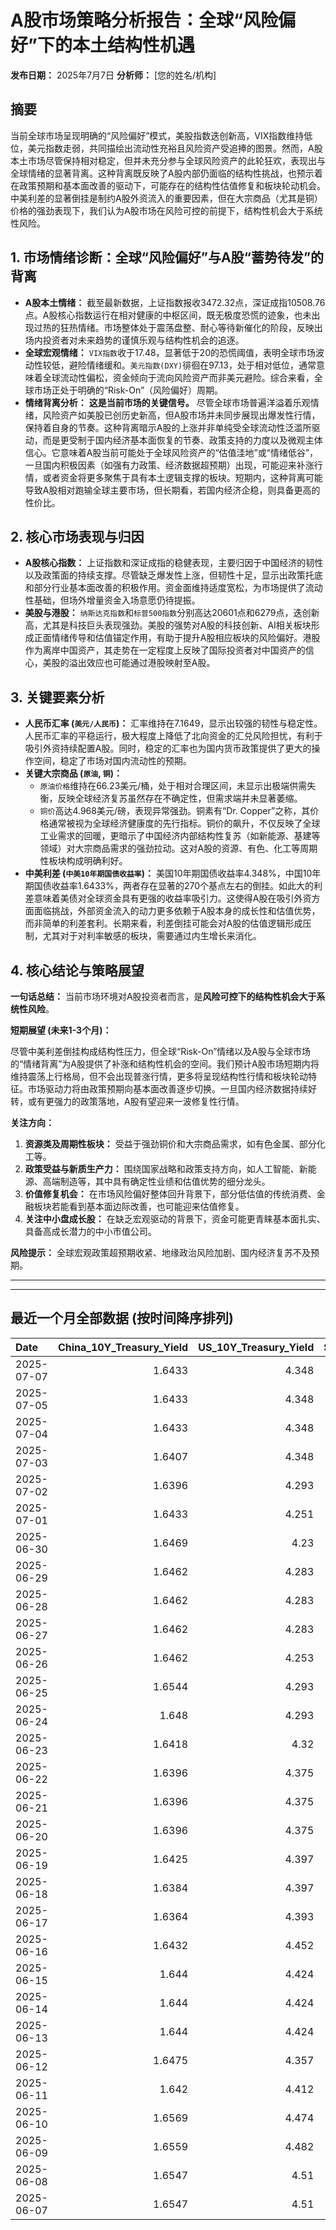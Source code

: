 # A股市场策略分析报告：全球“风险偏好”下的本土结构性机遇

**发布日期：** 2025年7月7日
**分析师：** [您的姓名/机构]

## 摘要

当前全球市场呈现明确的“风险偏好”模式，美股指数迭创新高，VIX指数维持低位，美元指数走弱，共同描绘出流动性充裕且风险资产受追捧的图景。然而，A股本土市场尽管保持相对稳定，但并未充分参与全球风险资产的此轮狂欢，表现出与全球情绪的显著背离。这种背离既反映了A股内部仍面临的结构性挑战，也预示着在政策预期和基本面改善的驱动下，可能存在的结构性估值修复和板块轮动机会。中美利差的显著倒挂是制约A股外资流入的重要因素，但在大宗商品（尤其是铜）价格的强劲表现下，我们认为A股市场在风险可控的前提下，结构性机会大于系统性风险。

## 1. 市场情绪诊断：全球“风险偏好”与A股“蓄势待发”的背离

*   **A股本土情绪：** 截至最新数据，上证指数报收3472.32点，深证成指10508.76点。A股核心指数运行在相对健康的中枢区间，既无极度恐慌的迹象，也未出现过热的狂热情绪。市场整体处于震荡盘整、耐心等待新催化的阶段，反映出场内投资者对未来趋势的谨慎乐观与结构性机会的追逐。
*   **全球宏观情绪：** `VIX指数`收于17.48，显著低于20的恐慌阈值，表明全球市场波动性较低，避险情绪缓和。`美元指数(DXY)`徘徊在97.13，处于相对低位，通常意味着全球流动性偏松，资金倾向于流向风险资产而非美元避险。综合来看，全球市场正处于明确的“Risk-On”（风险偏好）周期。
*   **情绪背离分析：** **这是当前市场的关键信号。** 尽管全球市场普遍洋溢着乐观情绪，风险资产如美股已创历史新高，但A股市场并未同步展现出爆发性行情，保持着自身的节奏。这种背离暗示A股的上涨并非单纯受全球流动性泛滥所驱动，而是更受制于国内经济基本面恢复的节奏、政策支持的力度以及微观主体信心。它意味着A股当前可能处于全球风险资产的“估值洼地”或“情绪低谷”，一旦国内积极因素（如强有力政策、经济数据超预期）出现，可能迎来补涨行情，或者资金将更多聚焦于具有本土逻辑支撑的板块。短期内，这种背离可能导致A股相对跑输全球主要市场，但长期看，若国内经济企稳，则具备更高的性价比。

## 2. 核心市场表现与归因

*   **A股核心指数：** 上证指数和深证成指的稳健表现，主要归因于中国经济的韧性以及政策面的持续支撑。尽管缺乏爆发性上涨，但韧性十足，显示出政策托底和部分行业基本面改善的积极作用。资金面维持适度宽松，为市场提供了流动性基础，但场外增量资金入场意愿仍待提振。
*   **美股与港股：** `纳斯达克指数`和`标普500指数`分别高达20601点和6279点，迭创新高，尤其是科技巨头表现强劲。美股的强势对A股的科技创新、AI相关板块形成正面情绪传导和估值锚定作用，有助于提升A股相应板块的风险偏好。港股作为离岸中国资产，其走势在一定程度上反映了国际投资者对中国资产的信心，美股的溢出效应也可能通过港股映射至A股。

## 3. 关键要素分析

*   **人民币汇率 (`美元/人民币`)：** 汇率维持在7.1649，显示出较强的韧性与稳定性。人民币汇率的平稳运行，极大程度上降低了北向资金的汇兑风险担忧，有利于吸引外资持续配置A股。同时，稳定的汇率也为国内货币政策提供了更大的操作空间，稳定了市场对国内流动性的预期。
*   **关键大宗商品 (`原油`, `铜`)：**
    *   `原油价格`维持在66.23美元/桶，处于相对合理区间，未显示出极端供需失衡，反映全球经济复苏虽然存在不确定性，但需求端并未显著萎缩。
    *   `铜价`高达4.968美元/磅，表现异常强劲。铜素有“Dr. Copper”之称，其价格通常被视为全球经济健康度的先行指标。铜价的飙升，不仅反映了全球工业需求的回暖，更暗示了中国经济内部结构性复苏（如新能源、基建等领域）对大宗商品需求的强劲拉动。这对A股的资源、有色、化工等周期性板块构成明确利好。
*   **中美利差 (`中美10年期国债收益率`)：** 美国10年期国债收益率4.348%，中国10年期国债收益率1.6433%，两者存在显著的270个基点左右的倒挂。如此大的利差意味着美债对全球资金具有更强的收益率吸引力。这使得A股在吸引外资方面面临挑战，外部资金流入的动力更多依赖于A股本身的成长性和估值优势，而非简单的利差套利。长期来看，利差倒挂可能会对A股的估值逻辑形成压制，尤其对于对利率敏感的板块，需要通过内生增长来消化。

## 4. 核心结论与策略展望

**一句话总结：** 当前市场环境对A股投资者而言，是**风险可控下的结构性机会大于系统性风险**。

**短期展望 (未来1-3个月)：**

尽管中美利差倒挂构成结构性压力，但全球“Risk-On”情绪以及A股与全球市场的“情绪背离”为A股提供了补涨和结构性机会的空间。我们预计A股市场短期内将维持震荡上行格局，但不会出现普涨行情，更多将呈现结构性行情和板块轮动特征。市场驱动力将由政策预期向基本面改善逐步切换。一旦国内经济数据持续好转，或有更强力的政策落地，A股有望迎来一波修复性行情。

**关注方向：**

1.  **资源类及周期性板块：** 受益于强劲铜价和大宗商品需求，如有色金属、部分化工等。
2.  **政策受益与新质生产力：** 围绕国家战略和政策支持方向，如人工智能、新能源、高端制造等，其中具有确定性业绩和估值优势的细分龙头。
3.  **价值修复机会：** 在市场风险偏好整体回升背景下，部分低估值的传统消费、金融板块若能看到基本面边际改善，也可能迎来估值修复。
4.  **关注中小盘成长股：** 在缺乏宏观驱动的背景下，资金可能更青睐基本面扎实、具备高成长潜力的中小市值公司。

**风险提示：** 全球宏观政策超预期收紧、地缘政治风险加剧、国内经济复苏不及预期。

---

---

## 最近一个月全部数据 (按时间降序排列)

| Date       |   China_10Y_Treasury_Yield |   US_10Y_Treasury_Yield |   Shanghai_Composite_Index |   CSI_300_Index |   Shenzhen_Component_Index |   GOLD_spot_price |   OIL_price |   ALUMINUM_future |   BTC_price |   USD_CNY_exchange_rate |   Commodity_Index_ETF |   US_Dollar_Index |   ETH_price |   LEAN_HOGS_future |   COPPER_future |   High_Yield_Bond_ETF |   LIVE_CATTLE_future |   GOLD_near_month_future |   NATURAL_GAS_future |   PLATINUM_future |   SILVER_future |   Long_Term_Treasury_ETF |   CORN_future |   SOYBEANS_future |   WHEAT_future |   SP500_close |   NASDAQ_close |   VIX_close |   GOLD_basis_spot_vs_near |
|:-----------|---------------------------:|------------------------:|---------------------------:|----------------:|---------------------------:|------------------:|------------:|------------------:|------------:|------------------------:|----------------------:|------------------:|------------:|-------------------:|----------------:|----------------------:|---------------------:|-------------------------:|---------------------:|------------------:|----------------:|-------------------------:|--------------:|------------------:|---------------:|--------------:|---------------:|------------:|--------------------------:|
| 2025-07-07 |                     1.6433 |                   4.348 |                    3472.32 |         3982.2  |                    10508.8 |            3316.8 |       66.23 |           2538.75 |      109191 |                  7.1649 |                 22.28 |            97.133 |     2576.91 |            107.975 |          4.968  |               80.37   |              214.05  |                   3316.7 |                3.312 |            1377.2 |          36.695 |                  86.97   |        426.75 |           1032.25 |         545.25 |       6279.35 |        20601.1 |       17.48 |                  0.100098 |
| 2025-07-05 |                     1.6433 |                   4.348 |                    3472.32 |         3982.2  |                    10508.8 |            3331.6 |       67    |           2524.75 |      108231 |                  7.1649 |                 22.28 |            97.18  |     2517.28 |            107.975 |          5.097  |               80.37   |              214.05  |                   3342.9 |                3.409 |            1372   |          36.784 |                  86.97   |        431.5  |           1056.25 |         547.75 |       6279.35 |        20601.1 |       17.48 |                -11.2998   |
| 2025-07-04 |                     1.6433 |                   4.348 |                    3472.32 |         3982.2  |                    10508.8 |            3331.6 |       67    |           2524.75 |      108034 |                  7.1649 |                 22.28 |            97.18  |     2508.52 |            107.975 |          5.097  |               80.37   |              214.05  |                   3342.9 |                3.409 |            1372   |          36.784 |                  86.97   |        431.5  |           1056.25 |         547.75 |       6279.35 |        20601.1 |       17.48 |                -11.2998   |
| 2025-07-03 |                     1.6407 |                   4.348 |                    3461.15 |         3968.07 |                    10534.6 |            3331.6 |       67    |           2524.75 |      109648 |                  7.1649 |                 22.28 |            97.18  |     2591.01 |            107.975 |          5.097  |               80.37   |              214.05  |                   3342.9 |                3.409 |            1372   |          36.784 |                  86.97   |        431.5  |           1056.25 |         547.75 |       6279.35 |        20601.1 |       16.38 |                -11.2998   |
| 2025-07-02 |                     1.6396 |                   4.293 |                    3454.79 |         3943.69 |                    10412.6 |            3348   |       67.45 |           2530    |      108859 |                  7.1645 |                 22.29 |            96.78  |     2571.34 |            109.65  |          5.149  |               80.32   |              212.45  |                   3359.7 |                3.488 |            1421   |          36.426 |                  87.58   |        429.25 |           1050.5  |         556    |       6227.42 |        20393.1 |       16.64 |                -11.7      |
| 2025-07-01 |                     1.6433 |                   4.251 |                    3457.75 |         3942.76 |                    10476.3 |            3336.7 |       65.45 |           2518.25 |      105698 |                  7.1636 |                 21.93 |            96.82  |     2405.79 |            109     |          5.048  |               80.17   |              210.75  |                   3349.8 |                3.415 |            1345.9 |          36.082 |                  88.14   |        420    |           1024.75 |         537.25 |       6198.01 |        20202.9 |       16.83 |                -13.1001   |
| 2025-06-30 |                     1.6469 |                   4.23  |                    3444.43 |         3936.08 |                    10465.1 |            3294.4 |       65.11 |           2515.25 |      107135 |                  7.1721 |                 21.81 |            96.88  |     2486.46 |            110.1   |          5.03   |               80.271  |              225.875 |                   3307.7 |                3.456 |            1334   |          35.852 |                  87.922  |        420.5  |           1024.25 |         528.75 |       6204.95 |        20369.7 |       16.73 |                -13.3      |
| 2025-06-29 |                     1.6462 |                   4.283 |                    3424.23 |         3921.76 |                    10378.5 |            3273.7 |       65.52 |           2507.5  |      108386 |                  7.1675 |                 21.8  |            97.4   |     2500.96 |            113.25  |          5.0685 |               79.9625 |              224.75  |                   3287.6 |                3.739 |            1340.9 |          36.037 |                  87.0652 |        417.5  |           1027.75 |         524.75 |       6173.07 |        20273.5 |       16.32 |                -13.9001   |
| 2025-06-28 |                     1.6462 |                   4.283 |                    3424.23 |         3921.76 |                    10378.5 |            3273.7 |       65.52 |           2507.5  |      107328 |                  7.1675 |                 21.8  |            97.4   |     2437.11 |            113.25  |          5.0685 |               79.9625 |              224.75  |                   3287.6 |                3.739 |            1340.9 |          36.037 |                  87.0652 |        417.5  |           1027.75 |         524.75 |       6173.07 |        20273.5 |       16.32 |                -13.9001   |
| 2025-06-27 |                     1.6462 |                   4.283 |                    3424.23 |         3921.76 |                    10378.5 |            3273.7 |       65.52 |           2507.5  |      107088 |                  7.1675 |                 21.8  |            97.4   |     2423.87 |            113.25  |          5.0685 |               79.9625 |              224.75  |                   3287.6 |                3.739 |            1340.9 |          36.037 |                  87.0652 |        417.5  |           1027.75 |         524.75 |       6173.07 |        20273.5 |       16.32 |                -13.9001   |
| 2025-06-26 |                     1.6462 |                   4.253 |                    3448.45 |         3946.02 |                    10343.5 |            3333.5 |       65.24 |           2510.5  |      106960 |                  7.1764 |                 21.91 |            97.15  |     2416.15 |            112.325 |          5.0655 |               80.0023 |              221.7   |                   3333.5 |                3.261 |            1399.8 |          36.586 |                  87.6231 |        409.5  |           1022.75 |         521    |       6141.02 |        20167.9 |       16.59 |                  0        |
| 2025-06-25 |                     1.6544 |                   4.293 |                    3455.97 |         3960.07 |                    10393.7 |            3327.1 |       64.92 |           2497.25 |      107361 |                  7.1713 |                 21.83 |            97.68  |     2419.31 |            112.825 |          4.913  |               79.7734 |              221.6   |                   3327.1 |                3.406 |            1329.6 |          36.085 |                  87.1848 |        410.25 |           1025.25 |         528.25 |       6092.16 |        19973.6 |       16.76 |                  0        |
| 2025-06-24 |                     1.648  |                   4.293 |                    3420.57 |         3904.03 |                    10217.6 |            3317.4 |       64.37 |           2507.75 |      106046 |                  7.179  |                 21.86 |            97.86  |     2448.01 |            112.225 |          4.867  |               79.7933 |              221.6   |                   3317.4 |                3.537 |            1304.2 |          35.701 |                  87.0752 |        416.25 |           1046.75 |         535.75 |       6092.18 |        19912.5 |       17.48 |                  0        |
| 2025-06-23 |                     1.6418 |                   4.32  |                    3381.58 |         3857.9  |                    10048.4 |            3377.7 |       68.51 |           2528.5  |      105578 |                  7.188  |                 22.4  |            98.42  |     2421.82 |            113.45  |          4.843  |               79.5743 |              222.3   |                   3377.7 |                3.698 |            1283.4 |          36.153 |                  86.4475 |        419.25 |           1058.75 |         552.75 |       6025.17 |        19631   |       19.83 |                  0        |
| 2025-06-22 |                     1.6396 |                   4.375 |                    3359.9  |         3846.64 |                    10005   |            3368.1 |       74.93 |           2470.75 |      100987 |                  7.188  |                 23.26 |            98.71  |     2228.21 |            112.775 |          4.826  |               79.425  |              223.025 |                   3368.1 |                3.847 |            1263.7 |          35.976 |                  86.1685 |        428.75 |           1068    |         567.75 |       5967.84 |        19447.4 |       20.62 |                  0        |
| 2025-06-21 |                     1.6396 |                   4.375 |                    3359.9  |         3846.64 |                    10005   |            3368.1 |       74.93 |           2470.75 |      102257 |                  7.188  |                 23.26 |            98.71  |     2300.5  |            112.775 |          4.826  |               79.425  |              223.025 |                   3368.1 |                3.847 |            1263.7 |          35.976 |                  86.1685 |        428.75 |           1068    |         567.75 |       5967.84 |        19447.4 |       20.62 |                  0        |
| 2025-06-20 |                     1.6396 |                   4.375 |                    3359.9  |         3846.64 |                    10005   |            3368.1 |       74.93 |           2470.75 |      103310 |                  7.188  |                 23.26 |            98.71  |     2407.3  |            112.775 |          4.826  |               79.425  |              223.025 |                   3368.1 |                3.847 |            1263.7 |          35.976 |                  86.1685 |        428.75 |           1068    |         567.75 |       5967.84 |        19447.4 |       20.62 |                  0        |
| 2025-06-19 |                     1.6425 |                   4.397 |                    3362.11 |         3843.09 |                    10052   |            3389.8 |       75.14 |           2503.75 |      104684 |                  7.1888 |                 23.14 |            98.91  |     2521.65 |            112.175 |          4.845  |               79.1762 |              224.3   |                   3389.8 |                3.989 |            1311.5 |          36.866 |                  86.3279 |        433.5  |           1074.75 |         574.25 |       5980.87 |        19546.3 |       20.14 |                  0        |
| 2025-06-18 |                     1.6384 |                   4.397 |                    3388.81 |         3874.97 |                    10175.6 |            3389.8 |       75.14 |           2503.75 |      104883 |                  7.1845 |                 23.14 |            98.91  |     2524.3  |            112.175 |          4.845  |               79.1762 |              224.3   |                   3389.8 |                3.989 |            1311.5 |          36.866 |                  86.3279 |        433.5  |           1074.75 |         574.25 |       5980.87 |        19546.3 |       20.14 |                  0        |
| 2025-06-17 |                     1.6364 |                   4.393 |                    3387.41 |         3870.38 |                    10151.4 |            3386.6 |       74.84 |           2479.5  |      104601 |                  7.179  |                 23.08 |            98.82  |     2510.76 |            111.65  |          4.8005 |               79.0567 |              223.25  |                   3386.6 |                3.851 |            1260.1 |          37.09  |                  86.1785 |        431.5  |           1074    |         549    |       5982.72 |        19521.1 |       21.6  |                  0        |
| 2025-06-16 |                     1.6432 |                   4.452 |                    3388.73 |         3873.8  |                    10163.5 |            3396.4 |       71.77 |           2441    |      106797 |                  7.181  |                 22.6  |            98     |     2540.6  |            111.8   |          4.8265 |               79.1463 |              227.025 |                   3396.4 |                3.748 |            1251.5 |          36.379 |                  85.1424 |        434.75 |           1069.75 |         536.5  |       6033.11 |        19701.2 |       19.11 |                  0        |
| 2025-06-15 |                     1.644  |                   4.424 |                    3377    |         3864.18 |                    10122.1 |            3431.2 |       72.98 |           2436    |      105552 |                  7.1928 |                 22.65 |            98.18  |     2546.84 |            103.7   |          4.803  |               78.9871 |              225.1   |                   3431.2 |                3.581 |            1210.8 |          36.281 |                  86.0091 |        444.5  |           1069.75 |         543.75 |       5976.97 |        19406.8 |       20.82 |                  0        |
| 2025-06-14 |                     1.644  |                   4.424 |                    3377    |         3864.18 |                    10122.1 |            3431.2 |       72.98 |           2436    |      105472 |                  7.1928 |                 22.65 |            98.18  |     2533.44 |            103.7   |          4.803  |               78.9871 |              225.1   |                   3431.2 |                3.581 |            1210.8 |          36.281 |                  86.0091 |        444.5  |           1069.75 |         543.75 |       5976.97 |        19406.8 |       20.82 |                  0        |
| 2025-06-13 |                     1.644  |                   4.424 |                    3377    |         3864.18 |                    10122.1 |            3431.2 |       72.98 |           2436    |      106091 |                  7.1928 |                 22.65 |            98.18  |     2579.49 |            103.7   |          4.803  |               78.9871 |              225.1   |                   3431.2 |                3.581 |            1210.8 |          36.281 |                  86.0091 |        444.5  |           1069.75 |         543.75 |       5976.97 |        19406.8 |       20.82 |                  0        |
| 2025-06-12 |                     1.6475 |                   4.357 |                    3402.66 |         3892.2  |                    10234.3 |            3380.9 |       68.04 |           2439.75 |      105929 |                  7.1928 |                 21.97 |            97.92  |     2651.8  |            103.65  |          4.8215 |               79.2259 |              228.2   |                   3380.9 |                3.492 |            1272.7 |          36.213 |                  86.846  |        438.5  |           1042.25 |         526.5  |       6045.26 |        19662.5 |       18.02 |                  0        |
| 2025-06-11 |                     1.642  |                   4.412 |                    3402.32 |         3894.63 |                    10246   |            3321.3 |       68.15 |           2443    |      108687 |                  7.1802 |                 21.97 |            98.63  |     2773.53 |            103.375 |          4.801  |               79.1364 |              227.825 |                   3321.3 |                3.507 |            1258.1 |          36.166 |                  85.8198 |        437    |           1050.5  |         534.25 |       6022.24 |        19615.9 |       17.26 |                  0        |
| 2025-06-10 |                     1.6569 |                   4.474 |                    3384.82 |         3865.47 |                    10162.2 |            3320.9 |       64.98 |           2419.25 |      110257 |                  7.1802 |                 21.62 |            99.05  |     2813.52 |            103.15  |          4.884  |               79.1563 |              227.075 |                   3320.9 |                3.533 |            1209.8 |          36.542 |                  85.5608 |        438.75 |           1057.75 |         534.5  |       6038.81 |        19715   |       16.95 |                  0        |
| 2025-06-09 |                     1.6559 |                   4.482 |                    3399.77 |         3885.25 |                    10250.1 |            3332.1 |       65.29 |           2394.75 |      110294 |                  7.1886 |                 21.67 |            98.94  |     2681.52 |            102.775 |          4.9095 |               78.9672 |              227     |                   3332.1 |                3.635 |            1213.6 |          36.688 |                  85.1224 |        433.5  |           1056    |         542    |       6005.88 |        19591.2 |       17.16 |                  0        |
| 2025-06-08 |                     1.6547 |                   4.51  |                    3385.36 |         3873.98 |                    10183.7 |            3322.7 |       64.58 |           2365.75 |      105794 |                  7.175  |                 21.65 |            99.19  |     2510.79 |            102.625 |          4.83   |               78.9274 |              226.3   |                   3322.7 |                3.784 |            1166.7 |          36.025 |                  85.0328 |        442.5  |           1057.25 |         554.75 |       6000.36 |        19529.9 |       16.77 |                  0        |
| 2025-06-07 |                     1.6547 |                   4.51  |                    3385.36 |         3873.98 |                    10183.7 |            3322.7 |       64.58 |           2365.75 |      105616 |                  7.175  |                 21.65 |            99.19  |     2526.51 |            102.625 |          4.83   |               78.9274 |              226.3   |                   3322.7 |                3.784 |            1166.7 |          36.025 |                  85.0328 |        442.5  |           1057.25 |         554.75 |       6000.36 |        19529.9 |       16.77 |                  0        |